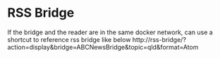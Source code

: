 # RSS Bridge

If the bridge and the reader are in the same docker network, can use a shortcut to reference rss bridge like below
http://rss-bridge/?action=display&bridge=ABCNewsBridge&topic=qld&format=Atom
